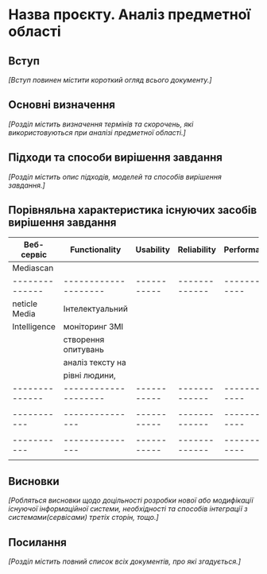 # Назва проєкту. Аналіз предметної області

## Вступ

*[Вступ повинен містити короткий огляд всього документу.]*


## Основні визначення

*[Розділ містить визначення термінів та скорочень, які використовуються при аналізі предметної області.]*

## Підходи та способи вирішення завдання

*[Розділ містить опис підходів, моделей та способів вирішення завдання.]*

## Порівняльна характеристика існуючих засобів вирішення завдання

|Веб-сервіс    | Functionality      | Usability | Reliability | Performance | Supportability|
|--------------|--------------------|-----------|-------------|-------------|---------------|
|Mediascan     |                    |           |             |             |               |
|--------------|--------------------|-----------|-------------|-------------|---------------|
| neticle Media|Інтелектуальний     |
| Intelligence | моніторинг ЗМІ     | 
|              | створення опитувань|
|              | аналіз тексту на   |
|              | рівні людини,      |  
|--------------|--------------------|-----------|-------------|-------------|---------------|
|           |               |           |             |             |               |
|-----------|---------------|-----------|-------------|-------------|---------------|
|           |               |           |             |             |               |
|-----------|---------------|-----------|-------------|-------------|---------------|
|           |               |           |             |             |               |
## Висновки

*[Робляться висновки щодо доцільності розробки нової або модифікації існуючої інформаційної системи, необхідності та способів інтеграції з системами(сервісами) третіх сторін, тощо.]*

## Посилання

*[Розділ містить повний список всіх документів, про які згадується.]*
